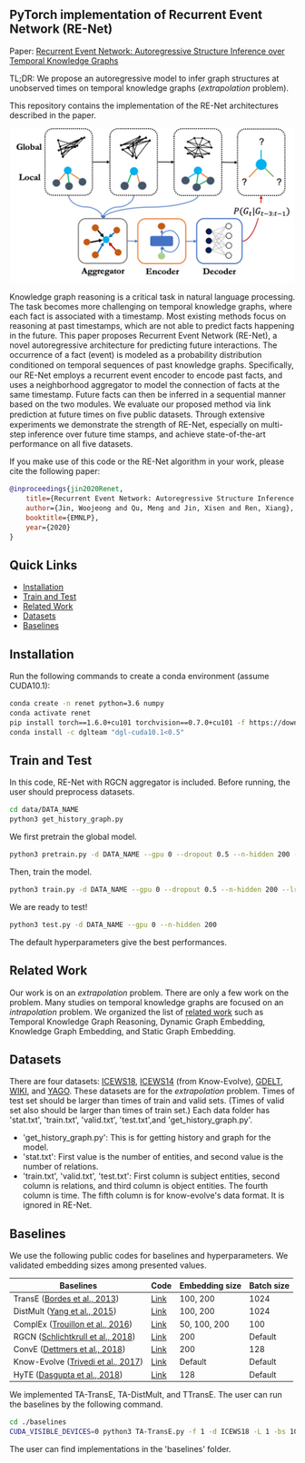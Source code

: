 ## PyTorch implementation of Recurrent Event Network (RE-Net)

Paper: [Recurrent Event Network: Autoregressive Structure Inference over Temporal Knowledge Graphs](https://arxiv.org/abs/1904.05530)

TL;DR: We propose an autoregressive model to infer graph structures at unobserved times on temporal knowledge graphs (*extrapolation* problem).

This repository contains the implementation of the RE-Net architectures described in the paper.

<p align="center"><img src="figs/renet.png" width="500"/></p>

Knowledge graph reasoning is a critical task in natural language processing. The task becomes more challenging on temporal knowledge graphs, where each fact is associated with a timestamp. Most existing methods focus on reasoning at past timestamps, which are not able to predict facts happening in the future. This paper proposes Recurrent Event Network (RE-Net), a novel autoregressive architecture for predicting future interactions. The occurrence of a fact (event) is modeled as a probability distribution conditioned on temporal sequences of past knowledge graphs. Speciﬁcally, our RE-Net employs a recurrent event encoder to encode past facts, and uses a neighborhood aggregator to model the connection of facts at the same timestamp. Future facts can then be inferred in a sequential manner based on the two modules. We evaluate our proposed method via link prediction at future times on ﬁve public datasets. Through extensive experiments we demonstrate the strength of RE-Net, especially on multi-step inference over future time stamps, and achieve state-of-the-art performance on all five datasets.

If you make use of this code or the RE-Net algorithm in your work, please cite the following paper:

```bibtex
@inproceedings{jin2020Renet,
	title={Recurrent Event Network: Autoregressive Structure Inference over Temporal Knowledge Graphs},
	author={Jin, Woojeong and Qu, Meng and Jin, Xisen and Ren, Xiang},
	booktitle={EMNLP},
	year={2020}
}
```

## Quick Links
- [Installation](#Installation)
- [Train and Test](#Train-and-Test)
- [Related Work](#Related-Work)
- [Datasets](#Datasets)
- [Baselines](#Baselines)
<!-- - [Predictive Performances](#Predictive-performances) -->

## Installation
Run the following commands to create a conda environment (assume CUDA10.1):
```bash
conda create -n renet python=3.6 numpy
conda activate renet
pip install torch==1.6.0+cu101 torchvision==0.7.0+cu101 -f https://download.pytorch.org/whl/torch_stable.html
conda install -c dglteam "dgl-cuda10.1<0.5"
```

## Train and Test
In this code, RE-Net with RGCN aggregator is included. 
Before running, the user should preprocess datasets.

<!-- For attentive, mean, pooling aggregators (model 0,1,2)
```bash
cd data/DATA_NAME
python3 get_history.py
``` -->

<!-- For an RGCN aggregator (model 3) -->
```bash
cd data/DATA_NAME
python3 get_history_graph.py
```

We first pretrain the global model.
```bash
python3 pretrain.py -d DATA_NAME --gpu 0 --dropout 0.5 --n-hidden 200 --lr 1e-3 --max-epochs 20 --batch-size 1024
```

Then, train the model.
```bash
python3 train.py -d DATA_NAME --gpu 0 --dropout 0.5 --n-hidden 200 --lr 1e-3 --max-epochs 20 --batch-size 1024
```

We are ready to test!
```bash
python3 test.py -d DATA_NAME --gpu 0 --n-hidden 200
```

The default hyperparameters give the best performances.

<!-- ### Model variants -->

<!-- The user must specify a --model, the variants of which are described in detail in the paper:
- Attentive aggregator: --model 0
- Mean aggregator: --model 1
- Pooling aggregator: --model 2
- RGCN aggregator: --model 3 -->

## Related Work
Our work is on an *extrapolation* problem. There are only a few work on the problem.
Many studies on temporal knowledge graphs are focused on an *intrapolation* problem.
We organized the list of [related work](https://github.com/woojeongjin/dynamic-KG) such as Temporal Knowledge Graph Reasoning, Dynamic Graph Embedding, Knowledge Graph Embedding, and Static Graph Embedding.
<!-- There are related literatures: Temporal Knowledge Graph Embedding, Dynamic Graph Embedding, Knowledge Graph Embedding, Static Graph Embedding, etc.
We organized the list of [related work](https://github.com/woojeongjin/dynamic-KG).
 -->
## Datasets
There are four datasets: [ICEWS18](https://dataverse.harvard.edu/file.xhtml?persistentId=doi:10.7910/DVN/28075/Z1ZFYG&version=25.0), [ICEWS14](https://github.com/rstriv/Know-Evolve) (from Know-Evolve), [GDELT](https://blog.gdeltproject.org/gdelt-2-0-our-global-world-in-realtime/), [WIKI](https://www.wikidata.org/wiki/Wikidata:Main_Page), and [YAGO](https://www.mpi-inf.mpg.de/departments/databases-and-information-systems/research/yago-naga/yago/). 
These datasets are for the *extrapolation* problem. Times of test set should be larger than times of train and valid sets. (Times of valid set also should be larger than times of train set.)
Each data folder has 'stat.txt', 'train.txt', 'valid.txt', 'test.txt',and 'get_history_graph.py'.
- 'get_history_graph.py': This is for getting history and graph for the model.
- 'stat.txt': First value is the number of entities, and second value is the number of relations.
- 'train.txt', 'valid.txt', 'test.txt': First column is subject entities, second column is relations, and third column is object entities. The fourth column is time. The fifth column is for know-evolve's data format. It is ignored in RE-Net.

## Baselines
We use the following public codes for baselines and hyperparameters. We validated embedding sizes among presented values.

| Baselines   | Code                                                                      | Embedding size | Batch size |
|-------------|---------------------------------------------------------------------------|----------------|------------|
| TransE ([Bordes et al., 2013](https://papers.nips.cc/paper/5071-translating-embeddings-for-modeling-multi-relational-data))      | [Link](https://github.com/jimmywangheng/knowledge_representation_pytorch) | 100, 200       | 1024       |
| DistMult ([Yang et al., 2015](http://scottyih.org/files/ICLR2015_updated.pdf))   | [Link](https://github.com/jimmywangheng/knowledge_representation_pytorch) | 100, 200       | 1024       |
| ComplEx ([Trouillon et al., 2016](http://proceedings.mlr.press/v48/trouillon16.pdf))    | [Link](https://github.com/thunlp/OpenKE)                                  | 50, 100, 200   | 100        |
| RGCN ([Schlichtkrull et al., 2018](https://arxiv.org/pdf/1703.06103))      | [Link](https://github.com/dmlc/dgl/tree/master/examples/pytorch/rgcn)     | 200            | Default    |
| ConvE ([Dettmers et al., 2018](https://arxiv.org/pdf/1707.01476.pdf))      | [Link](https://github.com/TimDettmers/ConvE)                              | 200            | 128        |
| Know-Evolve ([Trivedi et al., 2017](https://arxiv.org/pdf/1705.05742)) | [Link](https://github.com/rstriv/Know-Evolve)                             | Default        | Default    |
| HyTE ([Dasgupta et al., 2018](http://talukdar.net/papers/emnlp2018_HyTE.pdf))        | [Link](https://github.com/malllabiisc/HyTE)                               | 128            | Default    |


We implemented TA-TransE, TA-DistMult, and TTransE. The user can run the baselines by the following command.

```bash
cd ./baselines
CUDA_VISIBLE_DEVICES=0 python3 TA-TransE.py -f 1 -d ICEWS18 -L 1 -bs 1024 -n 1000
```

The user can find implementations in the 'baselines' folder.

<!-- ## Predictive Performances
In the **ICEWS18** dataset, the results with **filtered** metrics:

| Method        | MRR   | Hits@1 | Hits@3 | Hits@10 |
|---------------|-------|--------|--------|---------|
| TransE        | 17.56 | 2.48   | 26.95  | 43.87   |
| ConvE         | 37.67 | 29.91  | 40.80  | 51.69   |
| TA-DistMult   | 28.53 | 20.30  | 31.57  | 44.96
| RE-Net (mean) | 42.38 | 35.80  | 44.99  | 54.90   |
| RE-Net (attn) | 41.46 | 34.67  | 44.19  | 54.44   |
| RE-Net (pool) | 41.35 | 34.53  | 44.05  | 54.35   |
| RE-Net (RGCN) | 43.20 | 36.63  | 45.58  | 55.91   |

In the **GDELT** dataset, the results with **filtered** metrics:

| Method        | MRR   | Hits@1 | Hits@3 | Hits@10 |
|---------------|-------|--------|--------|---------|
| TransE        | 16.05 | 0.00   | 26.10  | 42.29   |
| ConvE         | 36.99 | 28.05  | 40.32  | 50.44   |
| TA-DistMult   | 29.35 | 22.11  | 31.56  | 41.39   |
| RE-Net (mean) | 39.15 | 30.84  | 43.07  | 53.48   |
| RE-Net (attn) | 38.07 | 29.44  | 42.26  | 52.93   |
| RE-Net (pool) | 37.99 | 30.05  | 41.40  | 52.18   |
| RE-Net (RGCN) | 40.21 | 32.54  | 43.53  | 53.83   |

In the **WIKI** dataset, the results with **filtered** metrics:

| Method        | MRR   | Hits@1 | Hits@3 | Hits@10 |
|---------------|-------|--------|--------|---------|
| TransE        | 19.30 | 14.01  | 24.01  | 25.82   |
| ConvE         | 49.57 | 48.23  | 51.07  | 52.53   |
| TA-DistMult   | 48.09 | 46.01  | 49.51  | 51.70   |
| RE-Net (mean) | 48.30 | 45.86  | 49.36  | 53.03   |
| RE-Net (attn) | 51.72 | 50.60  | 52.12  | 53.72   |
| RE-Net (pool) | 45.15 | 41.41  | 46.98  | 52.57   |
| RE-Net (RGCN) | 50.47 | 49.80  | 52.03  | 53.16   |

In the **YAGO** dataset, the results with **filtered** metrics:

| Method        | MRR   | Hits@1 | Hits@3 | Hits@10 |
|---------------|-------|--------|--------|---------|
| TransE        | 34.78 | 20.27  | 47.23  | 53.35   |
| ConvE         | 64.32 | 63.79  | 65.97  | 67.60   |
| TA-DistMult   | 62.72 | 59.30  | 64.94  | 68.19   |
| RE-Net (mean) | 65.51 | 63.85  | 66.06  | 68.03   |
| RE-Net (attn) | 65.79 | 64.50  | 66.00  | 67.82   |
| RE-Net (pool) | 63.65 | 61.25  | 64.76  | 67.45   |
| RE-Net (RGCN) | 65.69 | 64.83  | 66.32  | 68.48   | -->
